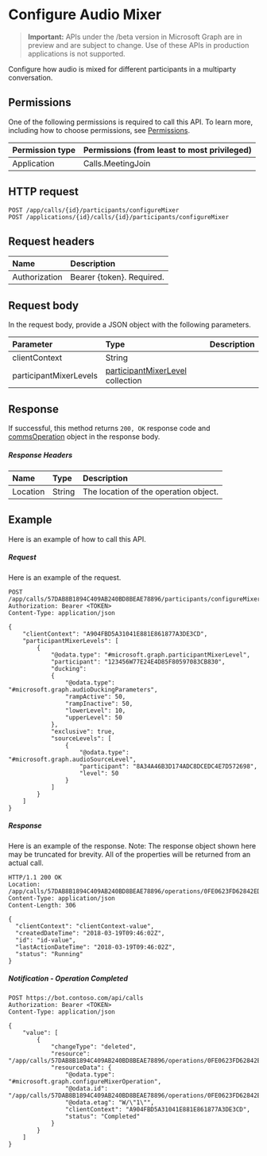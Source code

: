 ﻿# Configure Audio Mixer

> **Important:** APIs under the /beta version in Microsoft Graph are in preview and are subject to change. Use of these APIs in production applications is not supported.

Configure how audio is mixed for different participants in a multiparty conversation.

## Permissions

One of the following permissions is required to call this API. To learn more, including how to choose permissions, see [Permissions](../../../concepts/permissions_reference.md).

| Permission type | Permissions (from least to most privileged) |
| :-------------- | :------------------------------------------ |
| Application     | Calls.MeetingJoin                           |

## HTTP request
<!-- { "blockType": "ignored" } -->

``` http
POST /app/calls/{id}/participants/configureMixer
POST /applications/{id}/calls/{id}/participants/configureMixer
```

## Request headers
| Name          | Description               |
|:--------------|:--------------------------|
| Authorization | Bearer {token}. Required. |

## Request body

In the request body, provide a JSON object with the following parameters.

| Parameter      | Type    |Description|
|:---------------|:--------|:----------|
|clientContext|String||
|participantMixerLevels|[participantMixerLevel](../resources/participantMixerLevel.md) collection||

## Response

If successful, this method returns `200, OK` response code and [commsOperation](../resources/commsOperation.md) object in the response body.

##### Response Headers

| Name               | Type   | Description                           |
| :----------------- | :----- | :------------------------------------ |
| Location           | String | The location of the operation object. |

## Example
Here is an example of how to call this API.

##### Request
Here is an example of the request.
<!-- {
  "blockType": "request",
  "name": "participant_configureMixer"
}-->

``` http
POST /app/calls/57DAB8B1894C409AB240BD8BEAE78896/participants/configureMixer
Authorization: Bearer <TOKEN>
Content-Type: application/json

{
    "clientContext": "A904FBD5A31041E881E861877A3DE3CD",
    "participantMixerLevels": [
        {
            "@odata.type": "#microsoft.graph.participantMixerLevel",
            "participant": "123456W77E24E4D85F80597083CB830",
            "ducking":
            {
                "@odata.type": "#microsoft.graph.audioDuckingParameters",
                "rampActive": 50,
                "rampInactive": 50,
                "lowerLevel": 10,
                "upperLevel": 50
            },
            "exclusive": true,
            "sourceLevels": [
                {
                    "@odata.type": "#microsoft.graph.audioSourceLevel",
                    "participant": "8A34A46B3D174ADC8DCEDC4E7D572698",
                    "level": 50
                }
            ]
        }
    ]
}
```

##### Response
Here is an example of the response. Note: The response object shown here may be truncated for brevity. All of the properties will be returned from an actual call.
<!-- {
  "blockType": "response",
  "truncated": true,
  "@odata.type": "microsoft.graph.commsOperation"
} -->

``` http
HTTP/1.1 200 OK
Location: /app/calls/57DAB8B1894C409AB240BD8BEAE78896/operations/0FE0623FD62842EDB4BD8AC290072CC5
Content-Type: application/json
Content-Length: 306

{
  "clientContext": "clientContext-value",
  "createdDateTime": "2018-03-19T09:46:02Z",
  "id": "id-value",
  "lastActionDateTime": "2018-03-19T09:46:02Z",
  "status": "Running"
}
```

##### Notification - Operation Completed

``` http
POST https://bot.contoso.com/api/calls
Authorization: Bearer <TOKEN>
Content-Type: application/json

{
    "value": [
        {
            "changeType": "deleted",
            "resource": "/app/calls/57DAB8B1894C409AB240BD8BEAE78896/operations/0FE0623FD62842EDB4BD8AC290072CC5",
            "resourceData": {
                "@odata.type": "#microsoft.graph.configureMixerOperation",
                "@odata.id": "/app/calls/57DAB8B1894C409AB240BD8BEAE78896/operations/0FE0623FD62842EDB4BD8AC290072CC5",
                "@odata.etag": "W/\"1\"",
                "clientContext": "A904FBD5A31041E881E861877A3DE3CD",
                "status": "Completed"
            }
        }
    ]
}
```

<!-- uuid: 8fcb5dbc-d5aa-4681-8e31-b001d5168d79
2015-10-25 14:57:30 UTC -->
<!-- {
  "type": "#page.annotation",
  "description": "participant: configureMixer",
  "keywords": "",
  "section": "documentation",
  "tocPath": ""
}-->
